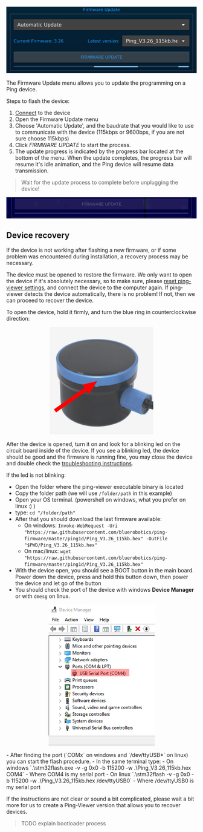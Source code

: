 <p align="center">
    <img src="../images/viewer/firmware-update.png">
</p>

The Firmware Update menu allows you to update the programming on a Ping device.

Steps to flash the device:

1. [Connect](connection-settings.md) to the device
2. Open the Firmware Update menu
3. Choose 'Automatic Update', and the baudrate that you would like to use to communicate with the device (115kbps or 9600bps, if you are not sure choose 115kbps)
4. Click _FIRMWARE UPDATE_ to start the process.
5. The update progress is indicated by the progress bar located at the bottom of the menu. When the update completes, the progress bar will resume it's idle animation, and the Ping device will resume data transmission.

> Wait for the update process to complete before unplugging the device!

<p align="center">
    <img src="../images/viewer/firmware-update-waiting.gif">
</p>

## Device recovery

If the device is not working after flashing a new firmware, or if some problem was encountered during installation, a recovery process may be necessary.

The device must be opened to restore the firmware. We only want to open the device if it's absolutely necessary, so to make sure, please [reset ping-viewer settings](https://docs.bluerobotics.com/ping-viewer/application-information/#header-buttons), and connect the device to the computer again. If ping-viewer detects the device automatically, there is no problem! If not, then we can proceed to recover the device.

To open the device, hold it firmly, and turn the blue ring in counterclockwise direction:

<p align="center">
    <img src="../images/firmware-update/open-ping.png">
</p>

After the device is opened, turn it on and look for a blinking led on the circuit board inside of the device. If you see a blinking led, the device should be good and the firmware is running fine, you may close the device and double check the [troubleshooting instructions](http://docs.bluerobotics.com/ping-viewer/faq-and-troubleshooting/#troubleshooting).

If the led is not blinking:
 - Open the folder where the ping-viewer executable binary is located
 - Copy the folder path (we will use `/folder/path` in this example)
 - Open your OS terminal. (powershell on windows, what you prefer on linux :) )
 - type: `cd "/folder/path"`
 - After that you should download the last firmware available:
   - On windows: `Invoke-WebRequest -Uri "https://raw.githubusercontent.com/bluerobotics/ping-firmware/master/ping1d/Ping_V3.26_115kb.hex" -OutFile "$PWD/Ping_V3.26_115kb.hex"`
   - On mac/linux: `wget "https://raw.githubusercontent.com/bluerobotics/ping-firmware/master/ping1d/Ping_V3.26_115kb.hex"`
 - With the device open, you should see a BOOT button in the main board. Power down the device, press and hold this button down, then power the device and let go of the button
 - You should check the port of the device with windows **Device Manager** or with `dmesg` on linux.
 <p align="center">
    <img src="../images/firmware-update/device-manager.png">
</p>
 - After finding the port (`COMx` on windows and `/dev/ttyUSB*` on linux) you can start the flash procedure.
 - In the same terminal type:
   - On windows `.\stm32flash.exe -v -g 0x0 -b 115200 -w .\Ping_V3.26_115kb.hex COM4`
     - Where COM4 is my serial port
   - On linux `.\stm32flash -v -g 0x0 -b 115200 -w .\Ping_V3.26_115kb.hex /dev/ttyUSB0`
     - Where /dev/ttyUSB0 is my serial port

If the instructions are not clear or sound a bit complicated, please wait a bit more for us to create a Ping-Viewer version that allows you to recover devices.

> TODO explain bootloader process
